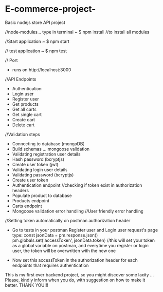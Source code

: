 # E-commerce-project-
Basic nodejs store API project 

//node-modules... type in terminal
      ~ $ npm install   //to install all modules 

//Start application 
      ~ $ npm start 

// test application 
      ~ $ npm test 

// Port 
  * runs on http://localhost:3000

//API Endpoints
 - Authentication 
 - Login user 
 - Register user 
 - Get products 
 - Get all carts 
 - Get single cart 
 - Create cart 
 - Delete cart 
 
 //Validation steps 
  * Connecting to database (mongoDB)
  * Build schemas ... mongoose validation
  * Validating registration user details
  * Hash password (bcryptjs)
  * Create user token (jwt)
  * Validating login user details
  * Validating password (bcryptjs)
  * Create user token 
  * Authentication endpoint //checking if token exist in authorization headers
  * Populate product to database 
  * Products endpoint
  * Carts endpoint 
  * Mongoose validation error handling //User friendly error handling 
  
  //Setting token automatically on postman authorization header 
  - Go to tests in your postman Register user and Login user request's page
    type: 
          const jsonData = pm.response.json()
          pm.globals.set('accessToken', jsonData.token)   //this will set your token as a global variable on postman, and everytime you register or login user, the token                                                            will be overwritten with the new one
          
  - Now set this accessToken in the authorization header for each endpoints that requires authentication
  
  This is my first ever backend project, so you might discover some laxity ... Please, kindly inform when you do, with suggestion on how to make it better. 
  THANK YOU!!!
